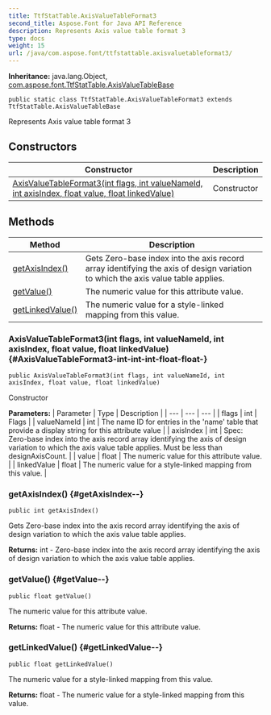 ```yaml
---
title: TtfStatTable.AxisValueTableFormat3
second_title: Aspose.Font for Java API Reference
description: Represents Axis value table format 3
type: docs
weight: 15
url: /java/com.aspose.font/ttfstattable.axisvaluetableformat3/
---
```

**Inheritance:**
java.lang.Object, [com.aspose.font.TtfStatTable.AxisValueTableBase](../../com.aspose.font/axisvaluetablebase)
```
public static class TtfStatTable.AxisValueTableFormat3 extends TtfStatTable.AxisValueTableBase
```

Represents Axis value table format 3
## Constructors

| Constructor | Description |
| --- | --- |
| [AxisValueTableFormat3(int flags, int valueNameId, int axisIndex, float value, float linkedValue)](#AxisValueTableFormat3-int-int-int-float-float-) | Constructor |
## Methods

| Method | Description |
| --- | --- |
| [getAxisIndex()](#getAxisIndex--) | Gets Zero-base index into the axis record array identifying the axis of design variation to which the axis value table applies. |
| [getValue()](#getValue--) | The numeric value for this attribute value. |
| [getLinkedValue()](#getLinkedValue--) | The numeric value for a style-linked mapping from this value. |
### AxisValueTableFormat3(int flags, int valueNameId, int axisIndex, float value, float linkedValue) {#AxisValueTableFormat3-int-int-int-float-float-}
```
public AxisValueTableFormat3(int flags, int valueNameId, int axisIndex, float value, float linkedValue)
```


Constructor

**Parameters:**
| Parameter | Type | Description |
| --- | --- | --- |
| flags | int | Flags |
| valueNameId | int | The name ID for entries in the 'name' table that provide a display string for this attribute value |
| axisIndex | int | Spec: Zero-base index into the axis record array identifying the axis of design variation to which the axis value table applies. Must be less than designAxisCount. |
| value | float | The numeric value for this attribute value. |
| linkedValue | float | The numeric value for a style-linked mapping from this value. |

### getAxisIndex() {#getAxisIndex--}
```
public int getAxisIndex()
```


Gets Zero-base index into the axis record array identifying the axis of design variation to which the axis value table applies.

**Returns:**
int - Zero-base index into the axis record array identifying the axis of design variation to which the axis value table applies.
### getValue() {#getValue--}
```
public float getValue()
```


The numeric value for this attribute value.

**Returns:**
float - The numeric value for this attribute value.
### getLinkedValue() {#getLinkedValue--}
```
public float getLinkedValue()
```


The numeric value for a style-linked mapping from this value.

**Returns:**
float - The numeric value for a style-linked mapping from this value.
